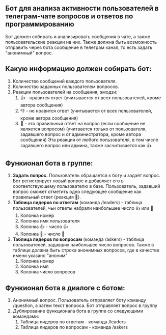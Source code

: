 ## Бот для анализа активности пользователей в телеграм-чате вопросов и ответов по программированию

Бот должен собирать и анализировать сообщения в чате, а также пользовательские реакции на них.
Также должна быть возможность отправить через бота сообщение в телеграм канал, то есть задать "анонимный" вопрос.

## Какую информацию должен собирать бот:
1. Количество сообщений каждого пользователя.
2. Количество заданных пользователем вопросов.
3. Реакции пользователей на сообщения, эмодзи: 
   1. 👍 - нравится ответ (учитывается от всех пользователей, кроме автора сообщения)
   2. 👎 - не нравится ответ (учитывается от всех пользователей, кроме автора сообщения)
   3. 👏 - это правильный ответ на вопрос (если сообщение не является вопросом)
   (учитвается только от пользователя, задавшего вопрос и от администратора, кроме автора сообщения)
   Эта реакция от любого пользователя, в том числе задавшего вопрос или админа, также засчитывается как 👍.

## Функионал бота в группе:
1. **Задать попрос.** Пользователь обращается к боту и задаёт вопрос. 
Бот регистрирует новый вопрос и добавляет его в соответствующему пользователю в базе.
Пользователь, задавший вопрос сможет отметить одно следующее сообщение как правильный ответ (реакция 👏).
2. **Таблица лидеров по ответам** (команда /leaders) - таблица пользователей, чьи ответы набрали наибольшее число 👍 или 👏
   1. Колонка номер
   2. Колонка имя пользователя
   3. Колонка 👍 - число 👍
   4. Колонка 👏 - число 👏
3. **Таблица лидеров по вопросам** (команда /askers) - таблица пользователей, задавших наибольшее число вопросов. 
Также в таблице должна быть строка анонимных вопросов, где в качестве имени указано "аноним"
   1. Колонка номер
   2. Колонка имя
   3. Колонка число вопросов


## Функионал бота в диалоге с ботом:
1. Анонимный вопрос. Пользователь отправляет боту команду /question, а затем текст вопроса. 
Бот отправляет вопрос в группу
2. Дублирование функционала бота в группе со следующими командами:
   1. Таблица лидеров по ответам - команда /leaders
   2. Таблица лидеров по вопросам - команда /askers